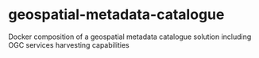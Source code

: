 # geospatial-metadata-catalogue
Docker composition of a geospatial metadata catalogue solution including OGC services harvesting capabilities

